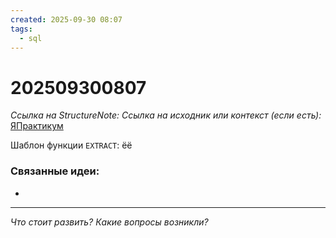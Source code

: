 ```yaml
---
created: 2025-09-30 08:07
tags:
  - sql
---
```

# 202509300807
*Ссылка на StructureNote:*
*Ссылка на исходник или контекст (если есть):* [ЯПрактикум](https://practicum.yandex.ru/learn/backend-nodejs/courses/a4214ab0-2146-4152-b90e-651bf4c7ca5e/sprints/564244/topics/1b53ba64-4733-4307-b1cd-4bdadedf0af9/lessons/f4af078a-3ccd-4b1f-a759-a3cb744062d9/)

Шаблон функции `EXTRACT`:
ёё
### Связанные идеи:
* 
---

*Что стоит развить? Какие вопросы возникли?*